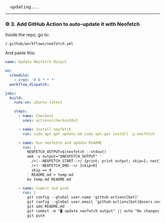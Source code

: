 <pre> <!--NEOFETCH_START--> updating... <!--NEOFETCH_END--> </pre>


---

### ⚙️ 3. Add GitHub Action to auto-update it with Neofetch

Inside the repo, go to:

`/.github/workflows/neofetch.yml`

And paste this:

```yaml
name: Update Neofetch Output

on:
  schedule:
    - cron: '0 6 * * *'  
  workflow_dispatch:  

jobs:
  build:
    runs-on: ubuntu-latest

    steps:
      - name: Checkout
        uses: actions/checkout@v3

      - name: Install neofetch
        run: sudo apt-get update && sudo apt-get install -y neofetch

      - name: Run neofetch and update README
        run: |
          NEOFETCH_OUTPUT=$(neofetch --stdout)
          awk -v output="$NEOFETCH_OUTPUT" '
            /<!--NEOFETCH_START-->/ {print; print output; skip=1; next}
            /<!--NEOFETCH_END-->/ {skip=0}
            skip == 0
          ' README.md > temp.md
          mv temp.md README.md

      - name: Commit and push
        run: |
          git config --global user.name 'github-actions[bot]'
          git config --global user.email 'github-actions[bot]@users.noreply.github.com'
          git add README.md
          git commit -m "🖥️ update neofetch output" || echo "No changes"
          git push

